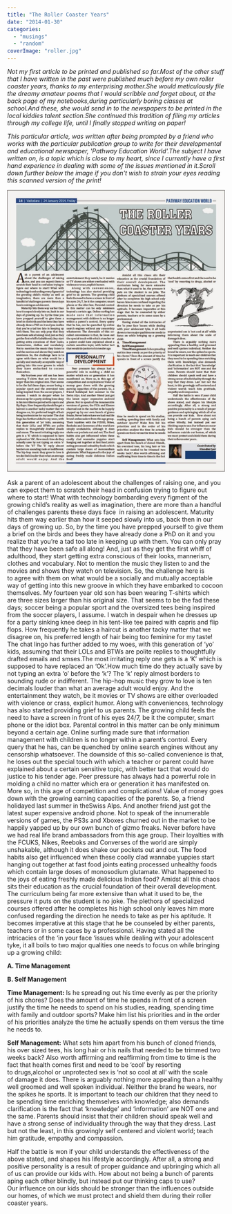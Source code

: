 ```yaml
---
title: "The Roller Coaster Years"
date: "2014-01-30"
categories: 
  - "musings"
  - "random"
coverImage: "roller.jpg"
---
```


_Not my first article to be printed and published so far.Most of the other stuff that I have written in the past were published much before my own roller coaster years, thanks to my enterprising mother.She would meticulously file the dreamy amateur poems that I would scribble and forget about, at the back page of my notebooks,during particularly boring classes at school.And these, she would send in to the newspapers to be printed in the local kiddies talent section.She continued this tradition of filing my articles through my college life, until I finally stopped writing on paper!_

_This particular article, was written after being prompted by a friend who works with the particular publication group to write for their developmental and educational newspaper, 'Pathway Education World'.The subject I have written on, is a topic which is close to my heart, since I currently have a first hand experience in dealing with some of the issues mentioned in it.Scroll down further below the image if you don't wish to strain your eyes reading this scanned version of the print!_

[![](images/roller-792x1024.jpg)](http://ifsbutsandsetcs.com/wp-content/uploads/2014/01/roller-792x1024.jpg)

Ask a parent of an adolescent about the challenges of raising one, and you can expect them to scratch their head in confusion trying to figure out where to start! What with technology bombarding every figment of the growing child’s reality as well as imagination, there are more than a handful of challenges parents these days face  in raising an adolescent. Maturity hits them way earlier than how it seeped slowly into us, back then in our days of growing up. So, by the time you have prepped yourself to give them a brief on the birds and bees they have already done a PhD on it and you realize that you’re a tad too late in keeping up with them. You can only pray that they have been safe all along! And, just as they get the first whiff of adulthood, they start getting extra conscious of their looks, mannerism, clothes and vocabulary. Not to mention the music they listen to and the movies and shows they watch on television. So, the challenge here is to agree with them on what would be a socially and mutually acceptable way of getting into this new groove in which they have embarked to cocoon themselves. My fourteen year old son has been wearing T-shirts which are three sizes larger than his original size. That seems to be the fad these days; soccer being a popular sport and the oversized tees being inspired from the soccer players, I assume. I watch in despair when he dresses up for a party sinking knee deep in his tent-like tee paired with capris and flip flops. How frequently he takes a haircut is another tacky matter that we disagree on, his preferred length of hair being too feminine for my taste! The chat lingo has further added to my woes, with this generation of ‘yo’ kids, assuming that their LOLs and BTWs are polite replies to thoughtfully drafted emails and smses.The most irritating reply one gets is a ‘K’ which is supposed to have replaced an ‘Ok’.How much time do they actually save by not typing an extra ‘o’ before the ‘k’? The ‘k’ reply almost borders to sounding rude or indifferent. The hip-hop music they grow to love is ten decimals louder than what an average adult would enjoy. And the entertainment they watch, be it movies or TV shows are either overloaded with violence or crass, explicit humor. Along with conveniences, technology has also started providing grief to us parents. The growing child feels the need to have a screen in front of his eyes 24/7, be it the computer, smart phone or the idiot box. Parental control in this matter can be only minimum beyond a certain age. Online surfing made sure that information management with children is no longer within a parent’s control. Every query that he has, can be quenched by online search engines without any censorship whatsoever. The downside of this so-called convenience is that, he loses out the special touch with which a teacher or parent could have explained about a certain sensitive topic, with better tact that would do justice to his tender age. Peer pressure has always had a powerful role in molding a child no matter which era or generation it has manifested on. More so, in this age of competition and complications! Value of money goes down with the growing earning capacities of the parents. So, a friend holidayed last summer in theSwiss Alps. And another friend just got the latest super expensive android phone. Not to speak of the innumerable versions of games, the PS3s and Xboxes churned out in the market to be happily yapped up by our own bunch of gizmo freaks. Never before have we had real life brand ambassadors from this age group. Their loyalties with the FCUKS, Nikes, Reeboks and Converses of the world are simply unshakable, although it does shake our pockets out and out. The food habits also get influenced when these coolly clad wannabe yuppies start hanging out together at fast food joints eating processed unhealthy foods which contain large doses of monosodium glutamate. What happened to the joys of eating freshly made delicious Indian food? Amidst all this chaos sits their education as the crucial foundation of their overall development. The curriculum being far more extensive than what it used to be, the pressure it puts on the student is no joke. The plethora of specialized courses offered after he completes his high school only leaves him more confused regarding the direction he needs to take as per his aptitude. It becomes imperative at this stage that he be counseled by either parents, teachers or in some cases by a professional. Having stated all the intricacies of the ‘in your face ‘issues while dealing with your adolescent tyke, it all boils to two major qualities one needs to focus on while bringing up a growing child:

**A. Time Management**

**B. Self Management**

**Time Management:** Is he spreading out his time evenly as per the priority of his chores? Does the amount of time he spends in front of a screen justify the time he needs to spend on his studies, reading, spending time with family and outdoor sports? Make him list his priorities and in the order of his priorities analyze the time he actually spends on them versus the time he needs to.

**Self Management:** What sets him apart from his bunch of cloned friends, his over sized tees, his long hair or his nails that needed to be trimmed two weeks back? Also worth affirming and reaffirming from time to time is the fact that health comes first and need to be ‘cool’ by resorting to drugs,alcohol or unprotected sex is ‘not so cool at all’ with the scale of damage it does. There is arguably nothing more appealing than a healthy well groomed and well spoken individual. Neither the brand he wears, nor the spikes he sports. It is important to teach our children that they need to be spending time enriching themselves with knowledge; also demands clarification is the fact that ‘knowledge’ and ‘information’ are NOT one and the same. Parents should insist that their children should speak well and have a strong sense of individuality through the way that they dress. Last but not the least, in this growingly self centered and violent world; teach him gratitude, empathy and compassion.

Half the battle is won if your child understands the effectiveness of the above stated, and shapes his lifestyle accordingly. After all, a strong and positive personality is a result of proper guidance and upbringing which all of us can provide our kids with. How about not being a bunch of parents aping each other blindly, but instead put our thinking caps to use? Our influence on our kids should be stronger than the influences outside our homes, of which we must protect and shield them during their roller coaster years.
